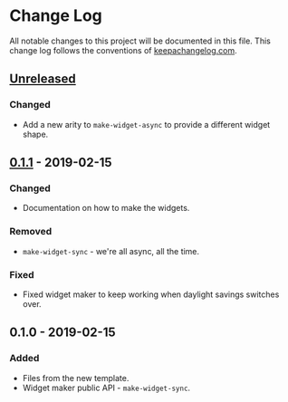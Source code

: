 # Change Log
All notable changes to this project will be documented in this file. This change log follows the conventions of [keepachangelog.com](http://keepachangelog.com/).

## [Unreleased]
### Changed
- Add a new arity to `make-widget-async` to provide a different widget shape.

## [0.1.1] - 2019-02-15
### Changed
- Documentation on how to make the widgets.

### Removed
- `make-widget-sync` - we're all async, all the time.

### Fixed
- Fixed widget maker to keep working when daylight savings switches over.

## 0.1.0 - 2019-02-15
### Added
- Files from the new template.
- Widget maker public API - `make-widget-sync`.

[Unreleased]: https://github.com/your-name/filter_clj/compare/0.1.1...HEAD
[0.1.1]: https://github.com/your-name/filter_clj/compare/0.1.0...0.1.1
